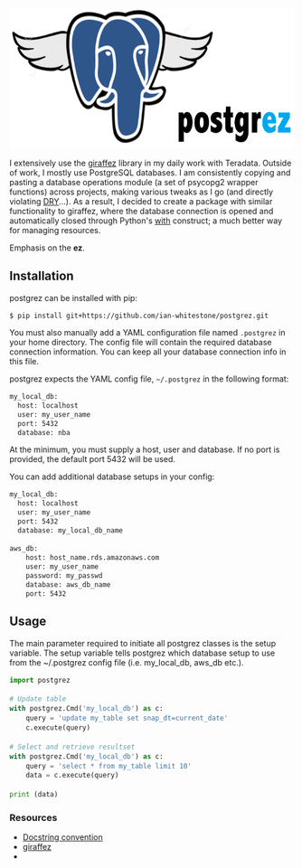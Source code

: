 <p align="left">
<img src="./img/postgrez.png" width="645px" height="250px" >
</p>

I extensively use the [giraffez](https://github.com/capitalone/giraffez) library in my daily work with Teradata. Outside of work, I mostly use PostgreSQL databases. I am consistently copying and pasting a database operations module (a set of psycopg2 wrapper functions) across projects, making various tweaks as I go (and directly violating [DRY](https://en.wikipedia.org/wiki/Don%27t_repeat_yourself)...). As a result, I decided to create a package with similar functionality to giraffez, where the database connection is opened and automatically closed through Python's [with](http://effbot.org/zone/python-with-statement.htm) construct; a much better way for managing resources.

Emphasis on the **ez**.

## Installation
postgrez can be installed with pip:
```
$ pip install git+https://github.com/ian-whitestone/postgrez.git
```

You must also manually add a YAML configuration file named `.postgrez` in your home directory. The config file will contain the required database connection information. You can keep all your database connection info in this file.

postgrez expects the YAML config file, `~/.postgrez` in the following format:

```
my_local_db:
  host: localhost
  user: my_user_name
  port: 5432
  database: nba
```

At the minimum, you must supply a host, user and database. If no port is provided, the default port 5432 will be used.

You can add additional database setups in your config:

```
my_local_db:
  host: localhost
  user: my_user_name
  port: 5432
  database: my_local_db_name

aws_db:
    host: host_name.rds.amazonaws.com
    user: my_user_name
    password: my_passwd
    database: aws_db_name
    port: 5432
```

## Usage
The main parameter required to initiate all postgrez classes is the setup variable. The setup variable tells postgrez which database setup to use from the ~/.postgrez config file (i.e. my_local_db, aws_db etc.).

```python
import postgrez

# Update table
with postgrez.Cmd('my_local_db') as c:
    query = 'update my_table set snap_dt=current_date'
    c.execute(query)

# Select and retrieve resultset
with postgrez.Cmd('my_local_db') as c:
    query = 'select * from my_table limit 10'
    data = c.execute(query)

print (data)
```

### Resources
* [Docstring convention](http://sphinxcontrib-napoleon.readthedocs.io/en/latest/example_google.html)
* [giraffez](https://github.com/capitalone/giraffez)
*
